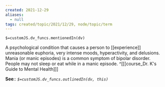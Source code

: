```yaml
---
created: 2021-12-29 
aliases:
  - null
tags: created/topic/2021/12/29, node/topic/term
---
```

`$=customJS.dv_funcs.mentionedIn(dv)`

A psychological condition that causes a person to [[experience]] unreasonable euphoria, very intense moods, hyperactivity, and delusions. Mania (or manic episodes) is a common symptom of bipolar disorder. People may not sleep or eat while in a manic episode.
 ^[[[course_Dr. K's Guide to Mental Health]]]

**See**::
*`$=customJS.dv_funcs.outlinedIn(dv, this)`*